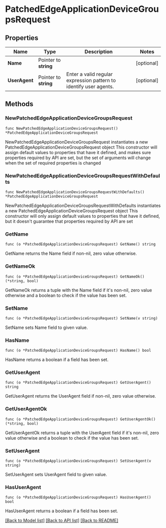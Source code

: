 # PatchedEdgeApplicationDeviceGroupsRequest

## Properties

Name | Type | Description | Notes
------------ | ------------- | ------------- | -------------
**Name** | Pointer to **string** |  | [optional] 
**UserAgent** | Pointer to **string** | Enter a valid regular expression pattern to identify user agents. | [optional] 

## Methods

### NewPatchedEdgeApplicationDeviceGroupsRequest

`func NewPatchedEdgeApplicationDeviceGroupsRequest() *PatchedEdgeApplicationDeviceGroupsRequest`

NewPatchedEdgeApplicationDeviceGroupsRequest instantiates a new PatchedEdgeApplicationDeviceGroupsRequest object
This constructor will assign default values to properties that have it defined,
and makes sure properties required by API are set, but the set of arguments
will change when the set of required properties is changed

### NewPatchedEdgeApplicationDeviceGroupsRequestWithDefaults

`func NewPatchedEdgeApplicationDeviceGroupsRequestWithDefaults() *PatchedEdgeApplicationDeviceGroupsRequest`

NewPatchedEdgeApplicationDeviceGroupsRequestWithDefaults instantiates a new PatchedEdgeApplicationDeviceGroupsRequest object
This constructor will only assign default values to properties that have it defined,
but it doesn't guarantee that properties required by API are set

### GetName

`func (o *PatchedEdgeApplicationDeviceGroupsRequest) GetName() string`

GetName returns the Name field if non-nil, zero value otherwise.

### GetNameOk

`func (o *PatchedEdgeApplicationDeviceGroupsRequest) GetNameOk() (*string, bool)`

GetNameOk returns a tuple with the Name field if it's non-nil, zero value otherwise
and a boolean to check if the value has been set.

### SetName

`func (o *PatchedEdgeApplicationDeviceGroupsRequest) SetName(v string)`

SetName sets Name field to given value.

### HasName

`func (o *PatchedEdgeApplicationDeviceGroupsRequest) HasName() bool`

HasName returns a boolean if a field has been set.

### GetUserAgent

`func (o *PatchedEdgeApplicationDeviceGroupsRequest) GetUserAgent() string`

GetUserAgent returns the UserAgent field if non-nil, zero value otherwise.

### GetUserAgentOk

`func (o *PatchedEdgeApplicationDeviceGroupsRequest) GetUserAgentOk() (*string, bool)`

GetUserAgentOk returns a tuple with the UserAgent field if it's non-nil, zero value otherwise
and a boolean to check if the value has been set.

### SetUserAgent

`func (o *PatchedEdgeApplicationDeviceGroupsRequest) SetUserAgent(v string)`

SetUserAgent sets UserAgent field to given value.

### HasUserAgent

`func (o *PatchedEdgeApplicationDeviceGroupsRequest) HasUserAgent() bool`

HasUserAgent returns a boolean if a field has been set.


[[Back to Model list]](../README.md#documentation-for-models) [[Back to API list]](../README.md#documentation-for-api-endpoints) [[Back to README]](../README.md)


